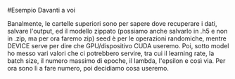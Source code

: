 #Esempio Davanti a voi

Banalmente, le cartelle superiori sono per sapere dove recuperare i dati,
salvare l'output, ed il modello zippato (possiamo anche salvarlo in .h5 e non
in .zip, ma per ora faremo zip)
seed è per le operazioni randomiche, mentre DEVICE serve per dire che
GPU/dispositivo CUDA useremo. 
Poi, sotto model ho messo vari valori che ci potrebbero servire, tra cui il
learning rate, la batch size, il numero massimo di epoche, il lambda,
l'epsilon e così via. Per ora sono lì a fare numero, poi decidiamo cosa useremo.
